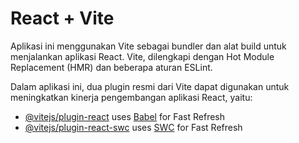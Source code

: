 # React + Vite

Aplikasi ini menggunakan Vite sebagai bundler dan alat build untuk menjalankan aplikasi React. Vite, dilengkapi dengan Hot Module Replacement (HMR) dan beberapa aturan ESLint.

Dalam aplikasi ini, dua plugin resmi dari Vite dapat digunakan untuk meningkatkan kinerja pengembangan aplikasi React, yaitu:

- [@vitejs/plugin-react](https://github.com/vitejs/vite-plugin-react/blob/main/packages/plugin-react/README.md) uses [Babel](https://babeljs.io/) for Fast Refresh
- [@vitejs/plugin-react-swc](https://github.com/vitejs/vite-plugin-react-swc) uses [SWC](https://swc.rs/) for Fast Refresh

